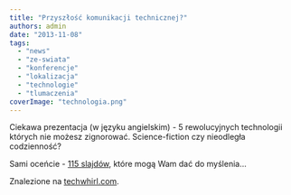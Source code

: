 ```yaml
---
title: "Przyszłość komunikacji technicznej?"
authors: admin
date: "2013-11-08"
tags:
  - "news"
  - "ze-swiata"
  - "konferencje"
  - "lokalizacja"
  - "technologie"
  - "tlumaczenia"
coverImage: "technologia.png"
---
```


Ciekawa prezentacja (w języku angielskim) - 5 rewolucyjnych technologii których
nie możesz zignorować. Science-fiction czy nieodległa codzienność?

Sami oceńcie -
[115 slajdów](http://www.slideshare.net/abelsp/technical-communication-futurist),
które mogą Wam dać do myślenia...

Znalezione na [techwhirl.com](http://techwhirl.com).
